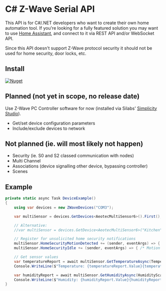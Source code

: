 # C# Z-Wave Serial API

This API is for C#/.NET developers who want to create their own home automation tool. If you're looking for a fully featured solution you may want to use [Home Assistant](https://developers.home-assistant.io/docs/api/rest/), and connect to it via REST API and/or WebSocket API.

Since this API doesn't support Z-Wave protocol security it should not be used for home security, door locks, etc.

## Install

[![Nuget](https://img.shields.io/nuget/vpre/ZWaveSerialApi.Devices?style=for-the-badge)](https://www.nuget.org/packages/ZWaveSerialApi.Devices)

## Planned (not yet in scope, no release date)

Use Z-Wave PC Controller software for now (installed via Silabs' [Simplicity Studio](https://www.silabs.com/developers/simplicity-studio)).
- Get/set device configuration parameters
- Include/exclude devices to network

## Not planned (ie. will most likely not happen)
- Security (ie. S0 and S2 classed communication with nodes)
- Multi Channel
- Associations (device signalling other device, bypassing controller)
- Scenes

## Example

```cs
private static async Task DeviceExample()
{
    using var devices = new ZWaveDevices("COM3");

    var multiSensor = devices.GetDevices<AeotecMultiSensor6>().First();

    // Alternative:
    //var multiSensor = devices.GetDevice<AeotecMultiSensor6>("Kitchen");

    // Register for unsolicited home security notifications
    multiSensor.HomeSecurityMotionDetected += (sender, eventArgs) => { /* Motion detection started */ };
    multiSensor.HomeSecurityIdle += (sender, eventArgs) => { /* Motion detection stopped */ };

    // Get sensor values
    var temperatureReport = await multiSensor.GetTemperatureAsync(TemperatureScale.Celcius, CancellationToken.None);
    Console.WriteLine($"Temperature: {temperatureReport.Value}{temperatureReport.Unit}");

    var humidityReport = await multiSensor.GetHumidityAsync(HumidityScale.Percentage, CancellationToken.None);
    Console.WriteLine($"Humidity: {humidityReport.Value}{humidityReport.Unit}");
}
```

